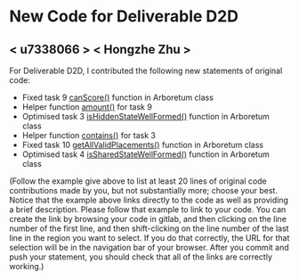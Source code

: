 # New Code for Deliverable D2D

## < u7338066 > < Hongzhe Zhu >

For Deliverable D2D, I contributed the following new statements of original code:

- Fixed task 9 [canScore()](https://gitlab.cecs.anu.edu.au/u7447030/comp1110-ass2/-/blob/master/src/comp1110/ass2/Arboretum.java#L814-865) function in Arboretum class
- Helper function [amount()](https://gitlab.cecs.anu.edu.au/u7447030/comp1110-ass2/-/blob/master/src/comp1110/ass2/Arboretum.java#L867-891) for task 9
- Optimised task 3 [isHiddenStateWellFormed()](https://gitlab.cecs.anu.edu.au/u7447030/comp1110-ass2/-/blob/master/src/comp1110/ass2/Arboretum.java#L52-179) function in Arboretum class
- Helper function [contains()](https://gitlab.cecs.anu.edu.au/u7447030/comp1110-ass2/-/blob/master/src/comp1110/ass2/Arboretum.java#L181-190) for task 3
- Fixed task 10 [getAllValidPlacements()](https://gitlab.cecs.anu.edu.au/u7447030/comp1110-ass2/-/blob/master/src/comp1110/ass2/Arboretum.java#L893-1126) function in Arboretum class
- Optimised task 4 [isSharedStateWellFormed()](https://gitlab.cecs.anu.edu.au/u7447030/comp1110-ass2/-/blob/master/src/comp1110/ass2/Arboretum.java#L230-420) function in Arboretum class

(Follow the example give above to list at least 20 lines of original code contributions made by you, but not substantially more; choose your best. Notice that the example above links directly to the code as well as providing a brief description.   Please follow that example to link to your code.  You can create the link by browsing your code in gitlab, and then clicking on the line number of the first line, and then shift-clicking on the line number of the last line in the region you want to select.  If you do that correctly, the URL for that selection will be in the navigation bar of your browser.  After you commit and push your statement, you should check that all of the links are correctly working.)
